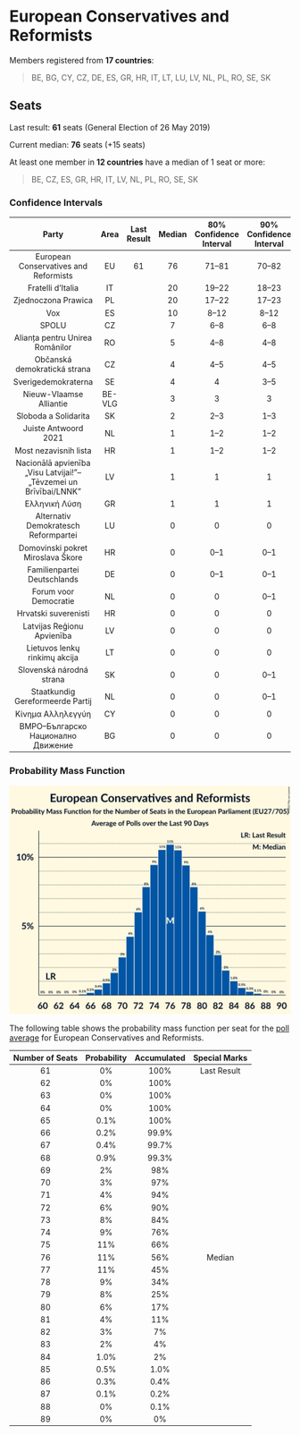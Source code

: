 # European Conservatives and Reformists

Members registered from **17 countries**:

> BE, BG, CY, CZ, DE, ES, GR, HR, IT, LT, LU, LV, NL, PL, RO, SE, SK

## Seats

Last result: **61** seats (General Election of 26 May 2019)

Current median: **76** seats (+15 seats)

At least one member in **12 countries** have a median of 1 seat or more:

> BE, CZ, ES, GR, HR, IT, LV, NL, PL, RO, SE, SK

### Confidence Intervals

| Party | Area | Last Result | Median | 80% Confidence Interval | 90% Confidence Interval | 95% Confidence Interval | 99% Confidence Interval |
|:-----:|:----:|:-----------:|:------:|:-----------------------:|:-----------------------:|:-----------------------:|:-----------------------:|
| European Conservatives and Reformists | EU | 61 | 76 | 71–81 | 70–82 | 69–83 | 67–85 |
| Fratelli d’Italia | IT | | 20 | 19–22 | 18–23 | 18–23 | 17–24 |
| Zjednoczona Prawica | PL | | 20 | 17–22 | 17–23 | 16–23 | 16–24 |
| Vox | ES | | 10 | 8–12 | 8–12 | 7–13 | 7–14 |
| SPOLU | CZ | | 7 | 6–8 | 6–8 | 6–8 | 6–9 |
| Alianța pentru Unirea Românilor | RO | | 5 | 4–8 | 4–8 | 4–8 | 4–9 |
| Občanská demokratická strana | CZ | | 4 | 4–5 | 4–5 | 4–5 | 3–5 |
| Sverigedemokraterna | SE | | 4 | 4 | 3–5 | 3–5 | 3–5 |
| Nieuw-Vlaamse Alliantie | BE-VLG | | 3 | 3 | 3 | 3–4 | 3–4 |
| Sloboda a Solidarita | SK | | 2 | 2–3 | 1–3 | 1–3 | 1–3 |
| Juiste Antwoord 2021 | NL | | 1 | 1–2 | 1–2 | 1–2 | 0–2 |
| Most nezavisnih lista | HR | | 1 | 1–2 | 1–2 | 1–2 | 1–2 |
| Nacionālā apvienība „Visu Latvijai!”–„Tēvzemei un Brīvībai/LNNK” | LV | | 1 | 1 | 1 | 1 | 1 |
| Ελληνική Λύση | GR | | 1 | 1 | 1 | 1 | 1–2 |
| Alternativ Demokratesch Reformpartei | LU | | 0 | 0 | 0 | 0 | 0 |
| Domovinski pokret Miroslava Škore | HR | | 0 | 0–1 | 0–1 | 0–1 | 0–1 |
| Familienpartei Deutschlands | DE | | 0 | 0–1 | 0–1 | 0–1 | 0–1 |
| Forum voor Democratie | NL | | 0 | 0 | 0–1 | 0–1 | 0–1 |
| Hrvatski suverenisti | HR | | 0 | 0 | 0 | 0 | 0 |
| Latvijas Reģionu Apvienība | LV | | 0 | 0 | 0 | 0 | 0–1 |
| Lietuvos lenkų rinkimų akcija | LT | | 0 | 0 | 0 | 0 | 0 |
| Slovenská národná strana | SK | | 0 | 0 | 0–1 | 0–1 | 0–1 |
| Staatkundig Gereformeerde Partij | NL | | 0 | 0 | 0–1 | 0–1 | 0–1 |
| Κίνημα Αλληλεγγύη | CY | | 0 | 0 | 0 | 0 | 0 |
| ВМРО–Българско Национално Движение | BG | | 0 | 0 | 0 | 0 | 0 |

### Probability Mass Function

![Graph with seats probability mass function not yet produced](average-2022-08-31-seats-pmf-europeanconservativesandreformists.png "Seats Probability Mass Function")

The following table shows the probability mass function per seat for the [poll average](average-2022-08-31.html) for European Conservatives and Reformists.

| Number of Seats | Probability | Accumulated | Special Marks |
|:---------------:|:-----------:|:-----------:|:-------------:|
| 61 | 0% | 100% | Last Result |
| 62 | 0% | 100% |  |
| 63 | 0% | 100% |  |
| 64 | 0% | 100% |  |
| 65 | 0.1% | 100% |  |
| 66 | 0.2% | 99.9% |  |
| 67 | 0.4% | 99.7% |  |
| 68 | 0.9% | 99.3% |  |
| 69 | 2% | 98% |  |
| 70 | 3% | 97% |  |
| 71 | 4% | 94% |  |
| 72 | 6% | 90% |  |
| 73 | 8% | 84% |  |
| 74 | 9% | 76% |  |
| 75 | 11% | 66% |  |
| 76 | 11% | 56% | Median |
| 77 | 11% | 45% |  |
| 78 | 9% | 34% |  |
| 79 | 8% | 25% |  |
| 80 | 6% | 17% |  |
| 81 | 4% | 11% |  |
| 82 | 3% | 7% |  |
| 83 | 2% | 4% |  |
| 84 | 1.0% | 2% |  |
| 85 | 0.5% | 1.0% |  |
| 86 | 0.3% | 0.4% |  |
| 87 | 0.1% | 0.2% |  |
| 88 | 0% | 0.1% |  |
| 89 | 0% | 0% |  |


